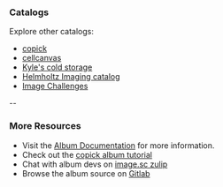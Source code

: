 ### Catalogs

Explore other catalogs:

- [copick](https://copick.github.io/copick-catalog/catalog)
- [cellcanvas](https://album.cellcanvas.org/catalog)
- [Kyle's cold storage](https://cold-storage.kyleharrington.com/catalog)
- [Helmholtz Imaging catalog](https://album-app.gitlab.io/catalogs/helmholtz-imaging/catalog)
- [Image Challenges](https://album-app.gitlab.io/catalogs/image-challenges/catalog)

--

### More Resources

- Visit the [Album Documentation](https://docs.album.solutions) for more information.
- Check out the [copick album tutorial](https://copick.github.io/copick/examples/tutorials/album/)
- Chat with album devs on [image.sc zulip](https://imagesc.zulipchat.com/)
- Browse the album source on [Gitlab](https://gitlab.com/album-app/album)
